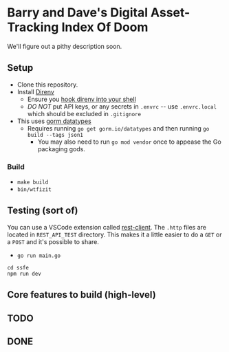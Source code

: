 # Barry and Dave's Digital Asset-Tracking Index Of Doom

We'll figure out a pithy description soon.

## Setup

- Clone this repository.
- Install [Direnv](https://direnv.net/)
  - Ensure you [hook direnv into your shell](https://direnv.net/docs/hook.html)
  - *DO NOT* put API keys, or any secrets in `.envrc` -- use `.envrc.local` which should be excluded in `.gitignore`
- This uses [gorm datatypes](https://github.com/go-gorm/datatypes)
  - Requires running `go get gorm.io/datatypes` and then running `go build --tags json1`
    - You may also need to run `go mod vendor` once to appease the Go packaging gods.

### Build

- `make build`
- `bin/wtfizit`

## Testing (sort of)

You can use a VSCode extension called [rest-client](https://marketplace.visualstudio.com/items?itemName=humao.rest-client). The `.http` files are located in `REST_API_TEST` directory. This makes it a little easier to do a `GET` or a `POST` and it's possible to share.

- `go run main.go`

```shell
cd ssfe
npm run dev
```

## Core features to build (high-level)

## TODO

## DONE
